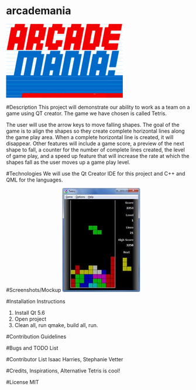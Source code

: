 # arcademania
![Alt text](icon.jpg)

#Description
This project will demonstrate our ability to work as a team on a game using QT creator. The game we have chosen is called Tetris.

The user will use the arrow keys to move falling shapes. The goal of the game is to align the shapes so they create complete horizontal lines along the game play area. When a complete horizontal line is created, it will disappear. Other features will include a game score, a preview of the next shape to fall, a counter for the number of complete lines created, the level of game play, and a speed up feature that will increase the rate at which the shapes fall as the user moves up a game play level.

#Technologies
We will use the Qt Creator IDE for this project and C++ and QML for the languages.

#Screenshots/Mockup
![Alt text](tetris_pic.jpg)

#Installation Instructions
1. Install Qt 5.6 
2. Open project 
3. Clean all, run qmake, build all, run. 

#Contribution Guidelines

#Bugs and TODO List

#Contributor List
Isaac Harries,
Stephanie Vetter

#Credits, Inspirations, Alternative
Tetris is cool!

#License
MIT

